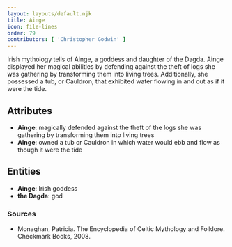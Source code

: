 ```yaml
---
layout: layouts/default.njk
title: Ainge
icon: file-lines
order: 79
contributors: [ 'Christopher Godwin' ]
---
```

Irish mythology tells of Ainge, a goddess and daughter of the Dagda. Ainge displayed her magical abilities by defending against the theft of logs she was gathering by transforming them into living trees. Additionally, she possessed a tub, or Cauldron, that exhibited water flowing in and out as if it were the tide.

## Attributes

- **Ainge**: magically defended against the theft of the logs she was gathering by transforming them into living trees
- **Ainge**: owned a tub or Cauldron in which water would ebb and flow as though it were the tide

## Entities

- **Ainge**: Irish goddess
- **the Dagda**: god

### Sources

- Monaghan, Patricia. The Encyclopedia of Celtic Mythology and Folklore. Checkmark Books, 2008.

